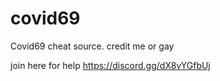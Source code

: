 # covid69
Covid69 cheat source. credit me or gay 


join here for help https://discord.gg/dX8vYGfbUj
